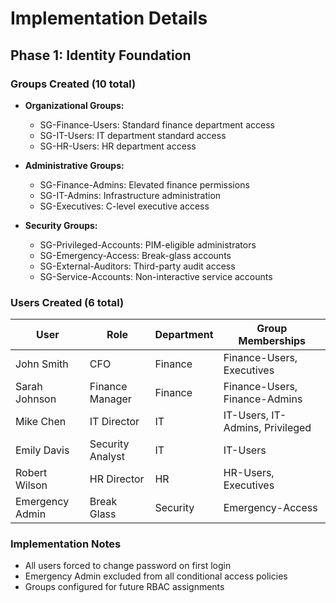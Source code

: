 # Implementation Details

## Phase 1: Identity Foundation

### Groups Created (10 total)
- **Organizational Groups:**
  - SG-Finance-Users: Standard finance department access
  - SG-IT-Users: IT department standard access
  - SG-HR-Users: HR department access
  
- **Administrative Groups:**
  - SG-Finance-Admins: Elevated finance permissions
  - SG-IT-Admins: Infrastructure administration
  - SG-Executives: C-level executive access
  
- **Security Groups:**
  - SG-Privileged-Accounts: PIM-eligible administrators
  - SG-Emergency-Access: Break-glass accounts
  - SG-External-Auditors: Third-party audit access
  - SG-Service-Accounts: Non-interactive service accounts

### Users Created (6 total)
| User | Role | Department | Group Memberships |
|------|------|------------|-------------------|
| John Smith | CFO | Finance | Finance-Users, Executives |
| Sarah Johnson | Finance Manager | Finance | Finance-Users, Finance-Admins |
| Mike Chen | IT Director | IT | IT-Users, IT-Admins, Privileged |
| Emily Davis | Security Analyst | IT | IT-Users |
| Robert Wilson | HR Director | HR | HR-Users, Executives |
| Emergency Admin | Break Glass | Security | Emergency-Access |

### Implementation Notes
- All users forced to change password on first login
- Emergency Admin excluded from all conditional access policies
- Groups configured for future RBAC assignments